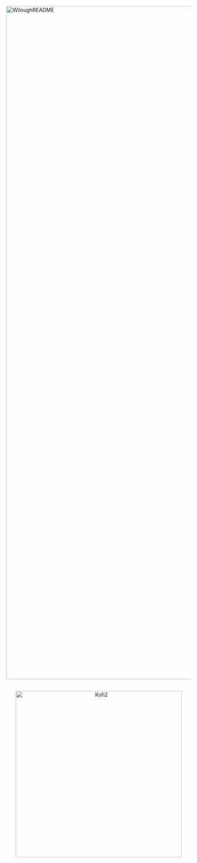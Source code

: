 <img width="1834" alt="WiloughREADME" src="https://github.com/wilough/wilough/assets/130022297/55e0b5eb-9909-48bf-80b3-4ae589480b88">

  <br>
  <br>
<p align="center">
<img width="453" alt="Kofi2" src="https://github.com/wilough/wilough/assets/130022297/08c9bf47-b53f-4620-aeb3-0142f5cf61d2">
</p>

